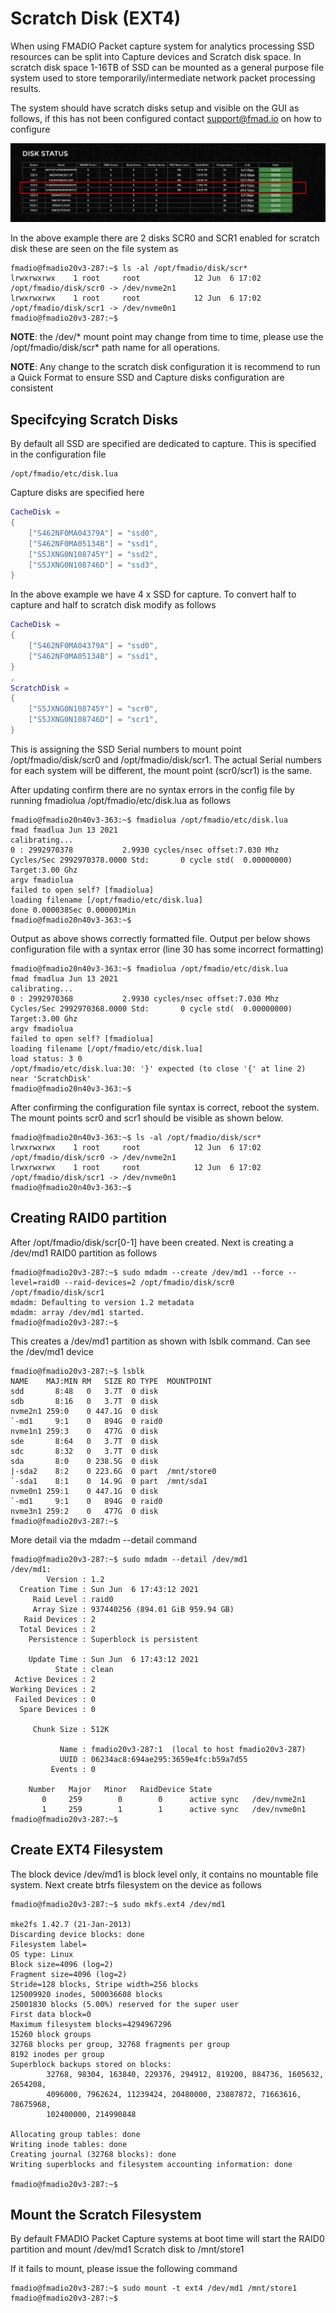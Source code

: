 # Scratch Disk (EXT4)

When using FMADIO Packet capture system for analytics processing SSD resources can be split into Capture devices and Scratch disk space. In scratch disk space 1-16TB of SSD can be mounted as a general purpose file system used to store temporarily/intermediate network packet processing results.

The system should have scratch disks setup and visible on the GUI as follows, if this has not been configured contact support@fmad.io on how to configure

![FMADIO Scratch Disk Network Analytics processing space](../../images/Config/scratch-disk-ext4.md-image-0.png)

In the above example there are 2 disks SCR0 and SCR1 enabled for scratch disk these are seen on the file system as

```
fmadio@fmadio20v3-287:~$ ls -al /opt/fmadio/disk/scr*
lrwxrwxrwx    1 root     root            12 Jun  6 17:02 /opt/fmadio/disk/scr0 -> /dev/nvme2n1
lrwxrwxrwx    1 root     root            12 Jun  6 17:02 /opt/fmadio/disk/scr1 -> /dev/nvme0n1
fmadio@fmadio20v3-287:~$
```

**NOTE**: the /dev/\* mount point may change from time to time, please use the /opt/fmadio/disk/scr\* path name for all operations.

**NOTE**: Any change to the scratch disk configuration it is recommend to run a Quick Format to ensure SSD and Capture disks configuration are consistent

## Specifcying Scratch Disks

By default all SSD are specified are dedicated to capture. This is specified in the configuration file

```
/opt/fmadio/etc/disk.lua
```

Capture disks are specified here

```lua
CacheDisk =
{
    ["S462NF0MA04379A"] = "ssd0",
    ["S462NF0MA05134B"] = "ssd1",
    ["S5JXNG0N108745Y"] = "ssd2",
    ["S5JXNG0N108746D"] = "ssd3",
}
```

In the above example we have 4 x SSD for capture. To convert half to capture and half to scratch disk modify as follows

```lua
CacheDisk =
{
    ["S462NF0MA04379A"] = "ssd0",
    ["S462NF0MA05134B"] = "ssd1",
}
,
ScratchDisk =
{
    ["S5JXNG0N108745Y"] = "scr0",
    ["S5JXNG0N108746D"] = "scr1",
}
```

This is assigning the SSD Serial numbers to mount point /opt/fmadio/disk/scr0 and /opt/fmadio/disk/scr1. The actual Serial numbers for each system will be different, the mount point (scr0/scr1) is the same.

After updating confirm there are no syntax errors in the config file by running fmadiolua /opt/fmadio/etc/disk.lua as follows

```
fmadio@fmadio20n40v3-363:~$ fmadiolua /opt/fmadio/etc/disk.lua
fmad fmadlua Jun 13 2021
calibrating...
0 : 2992970378           2.9930 cycles/nsec offset:7.030 Mhz
Cycles/Sec 2992970378.0000 Std:       0 cycle std(  0.00000000) Target:3.00 Ghz
argv fmadiolua
failed to open self? [fmadiolua]
loading filename [/opt/fmadio/etc/disk.lua]
done 0.000038Sec 0.000001Min
fmadio@fmadio20n40v3-363:~$
```

Output as above shows correctly formatted file. Output per below shows configuration file with a syntax error (line 30 has some incorrect formatting)

```
fmadio@fmadio20n40v3-363:~$ fmadiolua /opt/fmadio/etc/disk.lua
fmad fmadlua Jun 13 2021
calibrating...
0 : 2992970368           2.9930 cycles/nsec offset:7.030 Mhz
Cycles/Sec 2992970368.0000 Std:       0 cycle std(  0.00000000) Target:3.00 Ghz
argv fmadiolua
failed to open self? [fmadiolua]
loading filename [/opt/fmadio/etc/disk.lua]
load status: 3 0
/opt/fmadio/etc/disk.lua:30: '}' expected (to close '{' at line 2) near 'ScratchDisk'
fmadio@fmadio20n40v3-363:~$
```

After confirming the configuration file syntax is correct, reboot the system. The mount points scr0 and scr1 should be visible as shown below.

```
fmadio@fmadio20n40v3-363:~$ ls -al /opt/fmadio/disk/scr*
lrwxrwxrwx    1 root     root            12 Jun  6 17:02 /opt/fmadio/disk/scr0 -> /dev/nvme2n1
lrwxrwxrwx    1 root     root            12 Jun  6 17:02 /opt/fmadio/disk/scr1 -> /dev/nvme0n1
fmadio@fmadio20n40v3-363:~$
```

## Creating RAID0 partition

After /opt/fmadio/disk/scr\[0-1] have been created. Next is creating a /dev/md1 RAID0 partition as follows

```
fmadio@fmadio20v3-287:~$ sudo mdadm --create /dev/md1 --force --level=raid0 --raid-devices=2 /opt/fmadio/disk/scr0 /opt/fmadio/disk/scr1
mdadm: Defaulting to version 1.2 metadata
mdadm: array /dev/md1 started.
fmadio@fmadio20v3-287:~$
```

This creates a /dev/md1 partition as shown with lsblk command. Can see the /dev/md1 device

```
fmadio@fmadio20v3-287:~$ lsblk
NAME    MAJ:MIN RM   SIZE RO TYPE  MOUNTPOINT
sdd       8:48   0   3.7T  0 disk
sdb       8:16   0   3.7T  0 disk
nvme2n1 259:0    0 447.1G  0 disk
`-md1     9:1    0   894G  0 raid0
nvme1n1 259:3    0   477G  0 disk
sde       8:64   0   3.7T  0 disk
sdc       8:32   0   3.7T  0 disk
sda       8:0    0 238.5G  0 disk
|-sda2    8:2    0 223.6G  0 part  /mnt/store0
`-sda1    8:1    0  14.9G  0 part  /mnt/sda1
nvme0n1 259:1    0 447.1G  0 disk
`-md1     9:1    0   894G  0 raid0
nvme3n1 259:2    0   477G  0 disk
fmadio@fmadio20v3-287:~$
```

More detail via the mdadm --detail command

```
fmadio@fmadio20v3-287:~$ sudo mdadm --detail /dev/md1
/dev/md1:
        Version : 1.2
  Creation Time : Sun Jun  6 17:43:12 2021
     Raid Level : raid0
     Array Size : 937440256 (894.01 GiB 959.94 GB)
   Raid Devices : 2
  Total Devices : 2
    Persistence : Superblock is persistent

    Update Time : Sun Jun  6 17:43:12 2021
          State : clean
 Active Devices : 2
Working Devices : 2
 Failed Devices : 0
  Spare Devices : 0

     Chunk Size : 512K

           Name : fmadio20v3-287:1  (local to host fmadio20v3-287)
           UUID : 06234ac8:694ae295:3659e4fc:b59a7d55
         Events : 0

    Number   Major   Minor   RaidDevice State
       0     259        0        0      active sync   /dev/nvme2n1
       1     259        1        1      active sync   /dev/nvme0n1
fmadio@fmadio20v3-287:~$
```

## Create EXT4 Filesystem

The block device /dev/md1 is block level only, it contains no mountable file system. Next create btrfs filesystem on the device as follows

```
fmadio@fmadio20v3-287:~$ sudo mkfs.ext4 /dev/md1

mke2fs 1.42.7 (21-Jan-2013)
Discarding device blocks: done
Filesystem label=
OS type: Linux
Block size=4096 (log=2)
Fragment size=4096 (log=2)
Stride=128 blocks, Stripe width=256 blocks
125009920 inodes, 500036608 blocks
25001830 blocks (5.00%) reserved for the super user
First data block=0
Maximum filesystem blocks=4294967296
15260 block groups
32768 blocks per group, 32768 fragments per group
8192 inodes per group
Superblock backups stored on blocks:
        32768, 98304, 163840, 229376, 294912, 819200, 884736, 1605632, 2654208,
        4096000, 7962624, 11239424, 20480000, 23887872, 71663616, 78675968,
        102400000, 214990848

Allocating group tables: done
Writing inode tables: done
Creating journal (32768 blocks): done
Writing superblocks and filesystem accounting information: done

fmadio@fmadio20v3-287:~$
```

## Mount the Scratch Filesystem

By default FMADIO Packet Capture systems at boot time will start the RAID0 partition and mount /dev/md1 Scratch disk to /mnt/store1

If it fails to mount, please issue the following command

```
fmadio@fmadio20v3-287:~$ sudo mount -t ext4 /dev/md1 /mnt/store1
fmadio@fmadio20v3-287:~$
```
